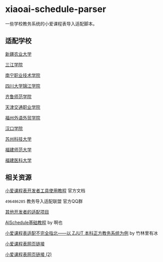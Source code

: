 # xiaoai-schedule-parser

一些学校教务系统的小爱课程表导入适配脚本。

## 适配学校

[新疆农业大学](https://github.com/kqakqakqa/xiaoai-schedule-parser/blob/新疆农业大学/新正方V9.0_request/provider.js)

[三江学院](https://github.com/kqakqakqa/xiaoai-schedule-parser/blob/三江学院/新正方V9.0_request/provider.js)

[南宁职业技术学院](https://github.com/kqakqakqa/xiaoai-schedule-parser/blob/南宁职业技术学院/新正方V9.0_request/provider.js)

[四川大学锦江学院](https://github.com/kqakqakqa/xiaoai-schedule-parser/blob/四川大学锦江学院/新正方V9.0_request/provider.js)

[齐鲁师范学院](https://github.com/kqakqakqa/xiaoai-schedule-parser/blob/齐鲁师范学院/新正方V9.0_request/provider.js)

[天津交通职业学院](https://github.com/kqakqakqa/xiaoai-schedule-parser/blob/天津交通职业学院/新正方V9.0_request/provider.js)

[福州外语外贸学院](https://github.com/kqakqakqa/xiaoai-schedule-parser/blob/福州外语外贸学院/新正方V9.0_request/provider.js)

[汉口学院](https://github.com/kqakqakqa/xiaoai-schedule-parser/blob/汉口学院/新正方V9.0_request/provider.js)

[苏州科技大学](https://github.com/kqakqakqa/xiaoai-schedule-parser/blob/苏州科技大学/新正方V9.0_request/provider.js)

[福建师范大学](https://github.com/kqakqakqa/xiaoai-schedule-parser/blob/福建师范大学/新正方V9.0_request/provider.js)

[福建医科大学](https://github.com/kqakqakqa/xiaoai-schedule-parser/blob/福建医科大学/新正方V9.0_request/provider.js)

## 相关资源

[小爱课程表开发者工具使用教程](https://open-schedule-prod.ai.xiaomi.com/docs/#/help/) 官方文档

`496486285` 教务导入适配联盟 官方QQ群

[其他开发者的适配项目](https://kqakqakqa.github.io/xiaoai-schedule-parser/doc/other-repos.html)

[AISchedule基础教程](https://aisc.ioll.top/) by 啊也

[小爱课程表适配不完全指北——以 ZJUT 本科正方教务系统为例](https://zhul.in/2024/11/18/mi-ai-class-schedule-adapter-for-zjut/) by 竹林里有冰

[小爱课程表网页链接](https://aischedule.ai.xiaomi.com/)

[小爱课程表网页链接 (2)](https://i.ai.mi.com/h5/precache/ai-schedule/)
